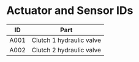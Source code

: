 # Actuator and Sensor IDs

| ID   | Part                     |
|------|--------------------------|
| A001 | Clutch 1 hydraulic valve |
| A002 | Clutch 2 hydraulic valve |
